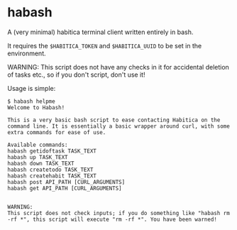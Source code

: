 # habash
A (very minimal) habitica terminal client written entirely in bash.

It requires the `$HABITICA_TOKEN` and `$HABITICA_UUID` to be set in the environment.

WARNING: This script does not have any checks in it for accidental deletion of tasks etc., so if you don't script, don't use it! 

Usage is simple:

```
$ habash helpme
Welcome to Habash!

This is a very basic bash script to ease contacting Habitica on the command line. It is essentially a basic wrapper around curl, with some extra commands for ease of use.

Available commands:
habash getidoftask TASK_TEXT
habash up TASK_TEXT
habash down TASK_TEXT
habash createtodo TASK_TEXT
habash createhabit TASK_TEXT
habash post API_PATH [CURL_ARGUMENTS]
habash get API_PATH [CURL_ARGUMENTS]


WARNING:
This script does not check inputs; if you do something like "habash rm -rf *", this script will execute "rm -rf *". You have been warned!
```
